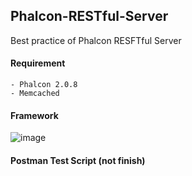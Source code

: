 ## Phalcon-RESTful-Server

Best practice of Phalcon RESFTful Server

#### Requirement

    - Phalcon 2.0.8
    - Memcached 

#### Framework
![image](https://github.com/edvardHua/Phalcon-RESTful-Server/raw/master/img/framework.png)

#### Postman Test Script (not finish)

